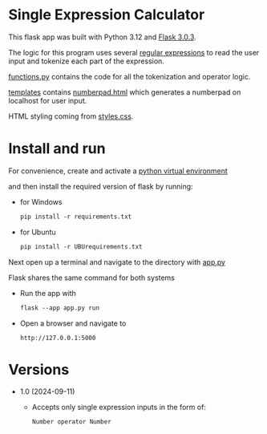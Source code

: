# Single Expression Calculator

This flask app was built with Python 3.12 and [Flask 3.0.3](requirements.txt).

The logic for this program uses several [regular expressions](https://en.wikipedia.org/wiki/Regular_expression) to read the user input
and tokenize each part of the expression.

[functions.py](functions.py) contains the code for all the tokenization and operator logic.

[templates](templates/) contains [numberpad.html](templates/numberpad.html) which generates a numberpad on localhost for user input.

HTML styling coming from [styles.css](static/styles.css).



# Install and run

For convenience, create and activate a [python virtual environment](https://docs.python.org/3/library/venv.html)

and then install the required version of flask by running: <br/>
- for Windows
  ```markdown 
  pip install -r requirements.txt
  ```

- for Ubuntu
  ```markdown 
  pip install -r UBUrequirements.txt
  ```  

Next open up a terminal and navigate to the directory with [app.py](app.py)

Flask shares the same command for both systems

  - Run the app with<br/> 
    ```markdown
    flask --app app.py run
    ```
  - Open a browser and navigate to 
    ```
    http://127.0.0.1:5000
    ```


# Versions
- 1.0 (2024-09-11)
  
  - Accepts only single expression inputs in the form of:
    ``` 
    Number operator Number 
    ```

